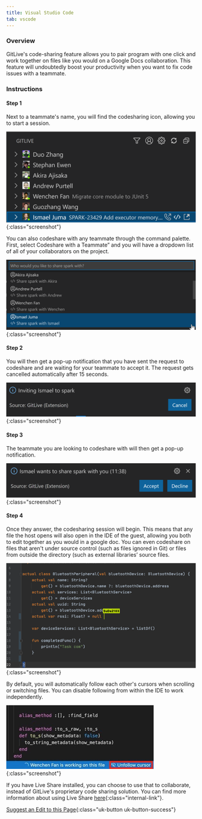 ```yaml
---
title: Visual Studio Code
tab: vscode
---
```


### Overview

GitLive's code-sharing feature allows you to pair program with one click and work together on files like you would on a Google Docs collaboration. This feature will undoubtedly boost your productivity when you want to fix code issues with a teammate.


### Instructions
#### Step 1

 Next to a teammate's name, you will find the codesharing icon, allowing you to start a session.

![Call Teammate](/uploads/vscode-codeshare-teammate.png "Call Teammate"){:class="screenshot"}

You can also codeshare with any teammate through the command palette. First, select Codeshare with a Teammate” and you will have a dropdown list of all of your collaborators on the project.

![Call Teammate Command Pallete](/uploads/vscode-codeshare-command-pallette.png "Call Teammate Command Pallete"){:class="screenshot"}

#### Step 2

 You will then get a pop-up notification that you have sent the request to codeshare and are waiting for your teammate to accept it. The request gets cancelled automatically after 15 seconds.

![Caller Popup](/uploads/vscode-codeshare-caller-popup.png "Video Calling Popup"){:class="screenshot"}

#### Step 3

The teammate you are looking to codeshare with will then get a pop-up notification.

![Receiver Popup](/uploads/vscode-codeshare-receiver-popup.png "Receiver Popup"){:class="screenshot"}

#### Step 4

Once they answer, the codesharing session will begin. This means that any file the host opens will also open in the IDE of the guest, allowing you both to edit together as you would in a google doc. You can even codeshare on files that aren't under source control (such as files ignored in Git) or files from outside the directory (such as external libraries’ source files. 

![Share Code](/uploads/vscode-video-call-share-code.png "Share Code"){:class="screenshot"}

By default, you will automatically follow each other's cursors when scrolling or switching files. You can disable following from within the IDE to work independently.

![Follow Cursor](/uploads/vscode-call-follow-cursor.jpeg "Follow Cursor"){:class="screenshot"}

If you have Live Share installed, you can choose to use that to collaborate, instead of GitLive's proprietary code sharing solution. You can find more information about using Live Share [here](/docs/supportforlivesharecodewithme/){:class="internal-link"}. 


[Suggest an Edit to this Page](https://github.com/GitLiveApp/GitLive/edit/master/_sections/codesharing-vscode.md){:class="uk-button uk-button-success"}

